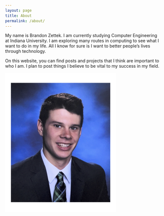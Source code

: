 ```yaml
---
layout: page
title: About
permalink: /about/
---
```


My name is Brandon Zettek. I am currently studying Computer Engineering at Indiana University. I am exploring many routes in computing to see what I want to do in my life. All I know for sure is I want to better people’s lives through technology.

On this website, you can find posts and projects that I think are important to who I am. I plan to post things I believe to be vital to my success in my field.

<img src="/assets/link.jpg" width="360" height="450" />

